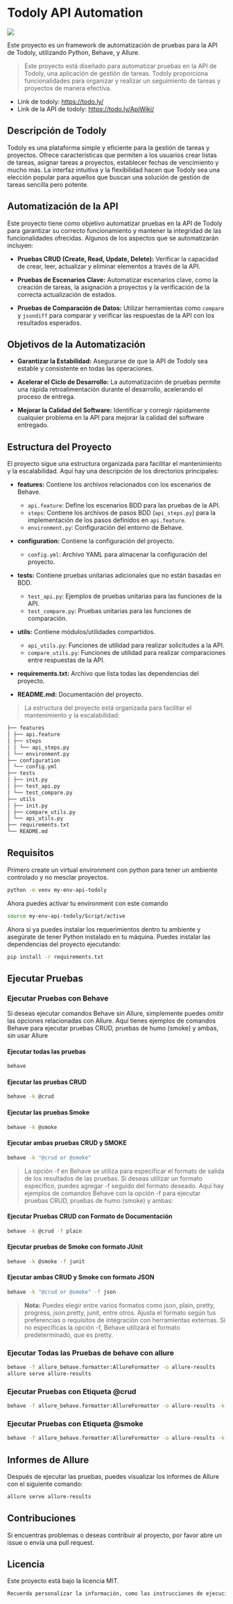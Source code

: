 # Todoly API Automation

<img src="https://todo.ly/images/presentation/fixlarge/intro.png">

Este proyecto es un framework de automatización de pruebas para la API de Todoly, utilizando Python, Behave, y Allure.


> Este proyecto está diseñado para automatizar pruebas en la API de Todoly, una aplicación de gestión de tareas. Todoly proporciona funcionalidades para organizar y realizar un seguimiento de tareas y proyectos de manera efectiva.

- Link de todoly: https://todo.ly/
- Link de la API de todoly: https://todo.ly/ApiWiki/

## Descripción de Todoly

Todoly es una plataforma simple y eficiente para la gestión de tareas y proyectos. Ofrece características que permiten a los usuarios crear listas de tareas, asignar tareas a proyectos, establecer fechas de vencimiento y mucho más. La interfaz intuitiva y la flexibilidad hacen que Todoly sea una elección popular para aquellos que buscan una solución de gestión de tareas sencilla pero potente.

## Automatización de la API

Este proyecto tiene como objetivo automatizar pruebas en la API de Todoly para garantizar su correcto funcionamiento y mantener la integridad de las funcionalidades ofrecidas. Algunos de los aspectos que se automatizarán incluyen:

- **Pruebas CRUD (Create, Read, Update, Delete):** Verificar la capacidad de crear, leer, actualizar y eliminar elementos a través de la API.

- **Pruebas de Escenarios Clave:** Automatizar escenarios clave, como la creación de tareas, la asignación a proyectos y la verificación de la correcta actualización de estados.

- **Pruebas de Comparación de Datos:** Utilizar herramientas como `compare` y `jsondiff` para comparar y verificar las respuestas de la API con los resultados esperados.

## Objetivos de la Automatización

- **Garantizar la Estabilidad:** Asegurarse de que la API de Todoly sea estable y consistente en todas las operaciones.

- **Acelerar el Ciclo de Desarrollo:** La automatización de pruebas permite una rápida retroalimentación durante el desarrollo, acelerando el proceso de entrega.

- **Mejorar la Calidad del Software:** Identificar y corregir rápidamente cualquier problema en la API para mejorar la calidad del software entregado.




## Estructura del Proyecto

El proyecto sigue una estructura organizada para facilitar el mantenimiento y la escalabilidad. Aquí hay una descripción de los directorios principales:

- **features:** Contiene los archivos relacionados con los escenarios de Behave.
  - `api.feature`: Define los escenarios BDD para las pruebas de la API.
  - `steps`: Contiene los archivos de pasos BDD (`api_steps.py`) para la implementación de los pasos definidos en `api.feature`.
  - `environment.py`: Configuración del entorno de Behave.

- **configuration:** Contiene la configuración del proyecto.
  - `config.yml`: Archivo YAML para almacenar la configuración del proyecto.

- **tests:** Contiene pruebas unitarias adicionales que no están basadas en BDD.
  - `test_api.py`: Ejemplos de pruebas unitarias para las funciones de la API.
  - `test_compare.py`: Pruebas unitarias para las funciones de comparación.

- **utils:** Contiene módulos/utilidades compartidos.
  - `api_utils.py`: Funciones de utilidad para realizar solicitudes a la API.
  - `compare_utils.py`: Funciones de utilidad para realizar comparaciones entre respuestas de la API.

- **requirements.txt:** Archivo que lista todas las dependencias del proyecto.

- **README.md:** Documentación del proyecto.

> La estructura del proyecto está organizada para facilitar el mantenimiento y la escalabilidad:

```python
├── features
│ ├── api.feature
│ ├── steps
│ │ └── api_steps.py
│ └── environment.py
├── configuration
│ └── config.yml
├── tests
│ ├── init.py
│ ├── test_api.py
│ └── test_compare.py
├── utils
│ ├── init.py
│ ├── compare_utils.py
│ └── api_utils.py
├── requirements.txt
└── README.md
```

## Requisitos
Primero create un virtual environment con python para tener un ambiente controlado y no mesclar proyectos.
```bash
python -m venv my-env-api-todoly
```
Ahora puedes activar tu environment con este comando
```bash
source my-env-api-todoly/Script/active
```

Ahora si ya puedes instalar los requerimientos dentro tu ambiente y asegúrate de tener Python instalado en tu máquina. Puedes instalar las dependencias del proyecto ejecutando:

```bash
pip install -r requirements.txt
```

## Ejecutar Pruebas

### Ejecutar Pruebas con Behave

Si deseas ejecutar comandos Behave sin Allure, simplemente puedes omitir las opciones relacionadas con Allure. Aquí tienes ejemplos de comandos Behave para ejecutar pruebas CRUD, pruebas de humo (smoke) y ambas, sin usar Allure

#### Ejecutar todas las pruebas
```bash
behave
```

#### Ejecutar las pruebas CRUD
```bash
behave -k @crud
```

#### Ejecutar las pruebas Smoke
```bash
behave -k @smoke
```

#### Ejecutar ambas pruebas CRUD y SMOKE
```bash
behave -k "@crud or @smoke"
```

> La opción -f en Behave se utiliza para especificar el formato de salida de los resultados de las pruebas. Si deseas utilizar un formato específico, puedes agregar -f seguido del formato deseado. Aquí hay ejemplos de comandos Behave con la opción -f para ejecutar pruebas CRUD, pruebas de humo (smoke) y ambas:

#### Ejecutar Pruebas CRUD con Formato de Documentación
```bash
behave -k @crud -f plain
```

#### Ejecutar pruebas de Smoke con formato JUnit
```bash
behave -k @smoke -f junit
```

#### Ejecutar ambas CRUD y Smoke con formato JSON
```bash
behave -k "@crud or @smoke" -f json
```

>**Nota:**
Puedes elegir entre varios formatos como json, plain, pretty, progress, json.pretty, junit, entre otros. Ajusta el formato según tus preferencias o requisitos de integración con herramientas externas. Si no especificas la opción -f, Behave utilizará el formato predeterminado, que es pretty.

### Ejecutar Todas las Pruebas de behave con allure
```bash
behave -f allure_behave.formatter:AllureFormatter -o allure-results
allure serve allure-results
```

### Ejecutar Pruebas con Etiqueta @crud
```bash
behave -f allure_behave.formatter:AllureFormatter -o allure-results -k @crud
```

### Ejecutar Pruebas con Etiqueta @smoke
```bash
behave -f allure_behave.formatter:AllureFormatter -o allure-results -k @smoke
```

## Informes de Allure
Después de ejecutar las pruebas, puedes visualizar los informes de Allure con el siguiente comando:

```bash
allure serve allure-results
```

## Contribuciones
Si encuentras problemas o deseas contribuir al proyecto, por favor abre un issue o envía una pull request.

## Licencia
Este proyecto está bajo la licencia MIT.
```bash
Recuerda personalizar la información, como las instrucciones de ejecución y los comandos, según las características específicas de tu proyecto. También, asegúrate de incluir información importante sobre la configuración, requisitos y cualquier otra cosa que los usuarios o colaboradores puedan necesitar para entender y contribuir al proyecto.
```